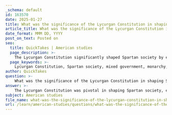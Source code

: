 ```yaml
---
_schema: default
id: 163570
date: 2025-01-27
title: What was the significance of the Lycurgan Constitution in shaping Spartan society?
article_title: What was the significance of the Lycurgan Constitution in shaping Spartan society?
date_format: MMM DD, YYYY
post_on_text: Posted on
seo:
  title: QuickTakes | American studies
  page_description: >-
    The Lycurgan Constitution significantly shaped Spartan society by establishing a mixed government structure, promoting social equality, focusing on military training, enforcing communal living, and controlling helots, influencing ancient Greek politics and culture.
  page_keywords: >-
    Lycurgan Constitution, Spartan society, mixed government, monarchy, oligarchy, democracy, social structure, equality, military focus, Agoge, communal living, discipline, helots, cultural influence, political influence, governance, ancient Greece
author: QuickTakes
question: >-
    What was the significance of the Lycurgan Constitution in shaping Spartan society?
answer: >-
    The Lycurgan Constitution was pivotal in shaping Spartan society, establishing a unique socio-political structure that distinguished Sparta from other Greek city-states, particularly Athens. Here are the key aspects of its significance:\n\n1. **Mixed Government System**: The Lycurgan Constitution introduced a mixed government that combined elements of monarchy, oligarchy, and democracy. This system included dual kingship (dyarchy), where two kings ruled simultaneously, overseeing military and religious duties. Additionally, the Gerousia (council of elders) and the Apella (assembly of citizens) played crucial roles in governance, allowing for a balance of power and a degree of citizen participation.\n\n2. **Social Structure and Equality**: The constitution aimed to create a society of equals among the Spartiates (homoioi), who were the full citizens of Sparta. This was achieved through strict social divisions, where Spartiates were distinguished from the perioikoi (free non-citizens) and helots (serfs). The emphasis on equality among Spartiates fostered a strong sense of community and loyalty, essential for maintaining military cohesion.\n\n3. **Military Focus and Agoge**: The Lycurgan reforms prioritized military training and discipline, which were central to Spartan identity. The Agoge, the state-sponsored education system, was designed to instill rigorous physical training, endurance, and loyalty to the state from a young age. This focus on military readiness ensured that Sparta maintained its dominance in the Peloponnese and was prepared for conflicts, such as the Messenian Wars.\n\n4. **Communal Living and Discipline**: The constitution promoted communal living and shared resources among Spartiates, reinforcing the values of austerity and discipline. This lifestyle was intended to eliminate personal wealth disparities and foster a collective identity, which was crucial for the functioning of the military-oriented society.\n\n5. **Control Over Helots**: The Lycurgan Constitution institutionalized the subjugation of the helots, who were essential for the agricultural economy of Sparta. The system of control over the helots allowed Spartiates to focus on military training and governance, but it also created a constant tension and fear of rebellion, which influenced Spartan policies and military strategies.\n\n6. **Cultural and Political Influence**: The unique characteristics of the Lycurgan Constitution and Spartan society influenced other Greek city-states and contributed to the broader cultural and political landscape of ancient Greece. Sparta's distinct approach to governance and social organization provided a counterpoint to the democratic ideals of Athens, leading to significant historical and philosophical discussions about governance.\n\nIn summary, the Lycurgan Constitution was significant in establishing a disciplined, militaristic society that prioritized equality among citizens, military readiness, and a unique governance structure. Its influence extended beyond Sparta, shaping the dynamics of ancient Greek politics and society.
subject: American studies
file_name: what-was-the-significance-of-the-lycurgan-constitution-in-shaping-spartan-society.md
url: /learn/american-studies/questions/what-was-the-significance-of-the-lycurgan-constitution-in-shaping-spartan-society
---
```


&nbsp;
